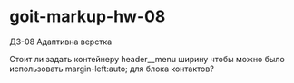 # goit-markup-hw-08

ДЗ-08 Адаптивна верстка

Стоит ли задать контейнеру header\_\_menu ширину чтобы можно было использовать margin-left:auto; для блока контактов?
